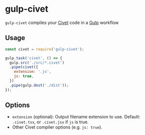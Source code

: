 # gulp-civet

`gulp-civet` compiles your [Civet](https://civet.dev) code
in a [Gulp](https://gulpjs.com/) workflow

## Usage

```js
const civet = require('gulp-civet');

gulp.task('civet', () => {
  gulp.src('./src/*.civet')
  .pipe(civet({
    extension: '.js',
    js: true,
  })
  .pipe(gulp.dest('./dist'));
});
```

## Options

* `extension` (optional): Output filename extension to use.
  Default: `.civet.tsx`, or `.civet.jsx` if `js` is true.
* Other Civet compiler options (e.g. `js: true`).
